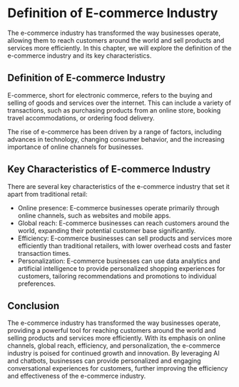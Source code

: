 Definition of E-commerce Industry
===========================================================================

The e-commerce industry has transformed the way businesses operate, allowing them to reach customers around the world and sell products and services more efficiently. In this chapter, we will explore the definition of the e-commerce industry and its key characteristics.

Definition of E-commerce Industry
---------------------------------

E-commerce, short for electronic commerce, refers to the buying and selling of goods and services over the internet. This can include a variety of transactions, such as purchasing products from an online store, booking travel accommodations, or ordering food delivery.

The rise of e-commerce has been driven by a range of factors, including advances in technology, changing consumer behavior, and the increasing importance of online channels for businesses.

Key Characteristics of E-commerce Industry
------------------------------------------

There are several key characteristics of the e-commerce industry that set it apart from traditional retail:

* Online presence: E-commerce businesses operate primarily through online channels, such as websites and mobile apps.
* Global reach: E-commerce businesses can reach customers around the world, expanding their potential customer base significantly.
* Efficiency: E-commerce businesses can sell products and services more efficiently than traditional retailers, with lower overhead costs and faster transaction times.
* Personalization: E-commerce businesses can use data analytics and artificial intelligence to provide personalized shopping experiences for customers, tailoring recommendations and promotions to individual preferences.

Conclusion
----------

The e-commerce industry has transformed the way businesses operate, providing a powerful tool for reaching customers around the world and selling products and services more efficiently. With its emphasis on online channels, global reach, efficiency, and personalization, the e-commerce industry is poised for continued growth and innovation. By leveraging AI and chatbots, businesses can provide personalized and engaging conversational experiences for customers, further improving the efficiency and effectiveness of the e-commerce industry.
